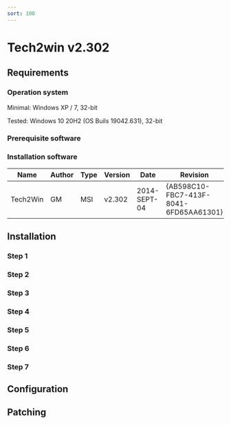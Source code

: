 ```yaml
---
sort: 100
---
```

# Tech2win v2.302

## Requirements

### Operation system

Minimal: Windows XP / 7, 32-bit

Tested: Windows 10 20H2 (OS Buils 19042.631), 32-bit

### Prerequisite software

### Installation software
| Name | Author | Type | Version | Date |  Revision | MD5 hash |
| --- | --- | --- | --- | --- | --- | --- |
| Tech2Win | GM | MSI | v2.302 | 2014-SEPT-04 | {AB598C10-FBC7-413F-8041-6FD65AA61301} | 4f9c16b8c43ce88ffd118454772d9f28 |

## Installation

### Step 1

### Step 2

### Step 3

### Step 4

### Step 5

### Step 6

### Step 7

## Configuration

## Patching
